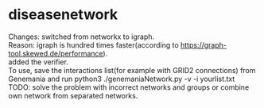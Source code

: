 # diseasenetwork

Changes:  switched from networkx to igraph.   
          Reason: igraph is hundred times faster(according to https://graph-tool.skewed.de/performance).   
          added the verifier.   
            To use, save the interactions list(for example with GRID2 connections) from Genemania and run python3 ./genemaniaNetwork.py -v -i yourlist.txt   
TODO: solve the problem with incorrect networks and groups or combine own network from separated networks.   
